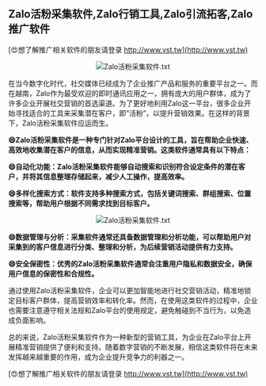 ## **Zalo活粉采集软件,Zalo行销工具,Zalo引流拓客,Zalo推广软件**

[😍想了解推广相关软件的朋友请登录 http://www.vst.tw](http://www.vst.tw)

 <center><img src="https://vst.tw/MP4/tuiguang/png/0.png" alt="Zalo活粉采集软件.txt"></center>

在当今数字化时代，社交媒体已经成为了企业推广产品和服务的重要平台之一。而在越南，Zalo作为最受欢迎的即时通讯应用之一，拥有庞大的用户群体，成为了许多企业开展社交营销的首选渠道。为了更好地利用Zalo这一平台，很多企业开始寻找适合的工具来采集潜在客户，即“活粉”，以提升营销效果。在这样的背景下，Zalo活粉采集软件应运而生。

**😄Zalo活粉采集软件是一种专门针对Zalo平台设计的工具，旨在帮助企业快速、高效地收集潜在客户的信息，从而实现精准营销。这类软件通常具有以下特点：**

**😄自动化功能：Zalo活粉采集软件能够自动搜索和识别符合设定条件的潜在客户，并将其信息整理存储起来，减少人工操作，提高效率。**

**😄多样化搜索方式：软件支持多种搜索方式，包括关键词搜索、群组搜索、位置搜索等，帮助用户根据不同需求找到目标客户。**

 <center><img src="https://vst.tw/MP4/tuiguang/png/1.png" alt="Zalo活粉采集软件.txt"></center>

**😄数据管理与分析：采集软件通常还具备数据管理和分析功能，可以帮助用户对采集到的客户信息进行分类、整理和分析，为后续营销活动提供有力支持。**

**😄安全保密性：优秀的Zalo活粉采集软件通常会注重用户隐私和数据安全，确保用户信息的保密性和合规性。**

通过使用Zalo活粉采集软件，企业可以更加智能地进行社交营销活动，精准地锁定目标客户群体，提高营销效率和转化率。然而，在使用这类软件的过程中，企业也需要注意遵守相关法规和Zalo平台的使用规定，避免触碰到不当行为，以免造成负面影响。

总的来说，Zalo活粉采集软件作为一种新型的营销工具，为企业在Zalo平台上开展精准营销提供了便利和支持。随着数字营销的不断发展，相信这类软件将在未来发挥越来越重要的作用，成为企业提升竞争力的利器之一。

[😍想了解推广相关软件的朋友请登录 http://www.vst.tw](http://www.vst.tw)



